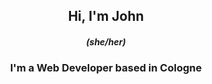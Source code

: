    <h2 align="center"> Hi, I'm John </h2>
   <h5 align="center"> (she/her) </h5>
   <h3 align="center"> I'm a Web Developer based in Cologne <br>
  </div>
  <br>
